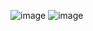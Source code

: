 ![image](https://github.com/user-attachments/assets/44aacee7-93b6-46fa-a304-26d04c131901)
![image](https://github.com/user-attachments/assets/bf56af0d-ad62-4b18-a760-1a1ad7c26dec)
